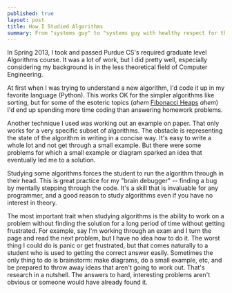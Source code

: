```yaml
---
published: true
layout: post
title: How I Studied Algorithms
summary: From "systems guy" to "systems guy with healthy respect for theory"
---
```


In Spring 2013, I took and passed Purdue CS's required graduate level Algorithms course. It was a lot of work, but I did pretty well, especially considering my background is in the less theoretical field of Computer Engineering.

At first when I was trying to understand a new algorithm, I'd code it up in my favorite language (Python).  This works OK for the simpler algorithms like sorting, but for some of the esoteric topics (*ahem* [Fibonacci Heaps](http://en.wikipedia.org/wiki/Fibonacci_heap ) *ahem*) I'd end up spending more time coding than answering homework problems.

Another technique I used was working out an example on paper.  That only works for a very specific subset of algorithms.  The obstacle is representing the state of the algorithm in writing in a concise way.  It's easy to write a whole lot and not get through a small example.  But there were some problems for which a small example or diagram sparked an idea that eventually led me to a solution.

Studying some algorithms forces the student to run the algorithm through in their head.  This is great practice for my "brain debugger" -- finding a bug by mentally stepping through the code.  It's a skill that is invaluable for any programmer, and a good reason to study algorithms even if you have no interest in theory.

The most important trait when studying algorithms is the ability to work on a problem without finding the solution for a long period of time without getting frustrated.  For example, say I'm working through an exam and I turn the page and read the next problem, but I have no idea how to do it.  The worst thing I could do is panic or get frustrated, but that comes naturally to a student who is used to getting the correct answer easily.  Sometimes the only thing to do is brainstorm: make diagrams, do a small example, etc, and be prepared to throw away ideas that aren't going to work out.  That's research in a nutshell.  The answers to hard, interesting problems aren't obvious or someone would have already found it.
